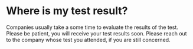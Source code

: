 # Where is my test result?

Companies usually take a some time to evaluate the results of the test. Please be patient, you will receive your test results soon. Please reach out to the company whose test you attended, if you are still concerned.


